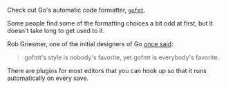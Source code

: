 Check out Go's automatic code formatter, [`gofmt`](https://blog.golang.org/go-fmt-your-code).

Some people find some of the formatting choices a bit odd at first, but it doesn't take long to get used to it.

Rob Griesmer, one of the initial designers of Go [once said](https://talks.golang.org/2015/gofmt-en.slide#26):

> gofmt's style is nobody's favorite, yet gofmt is everybody's favorite.

There are plugins for most editors that you can hook up so that it runs automatically on every save.
